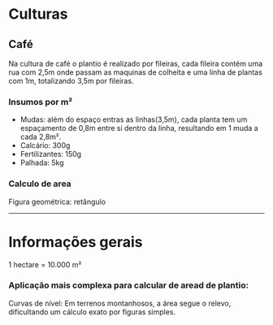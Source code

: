 # Culturas

## Café
Na cultura de café o plantio é realizado por fileiras, cada fileira contém uma rua com 2,5m onde passam as maquinas de colheita e uma linha de plantas com 1m, totalizando 3,5m por fileiras. 


### Insumos por m²
- Mudas: além do espaço entras as linhas(3,5m), cada planta tem um espaçamento de 0,8m entre si dentro da linha, resultando em 1 muda a cada 2,8m².
- Calcário: 300g
- Fertilizantes: 150g
- Palhada: 5kg

### Calculo de area
Figura geométrica: retângulo

---
# Informações gerais
1 hectare =  10.000 m²

### Aplicação mais complexa para calcular de aread de plantio:
Curvas de nível: Em terrenos montanhosos, a área segue o relevo, dificultando um cálculo exato por figuras simples.